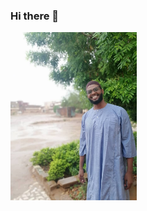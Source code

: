 ### Hi there 👋
 <img src="https://github.com/mohannadprogrammer/mohannadprogrammer/blob/master/MY.jpeg" width="40%"/>
<!--
**mohannadprogrammer/mohannadprogrammer** is a ✨ _special_ ✨ repository because its `README.md` (this file) appears on your GitHub profile.

Here are some ideas to get you started:
-->

- 🔭 I’m currently working on react native and react js frameworks 😍😘
- 📫 How to reach me: waheedmohannad55578@gmail.com 👾
 
